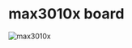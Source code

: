 # max3010x board
![max3010x]("https://github.com/ObjectMatrix/max3010xboard/blob/main/max3010x.png")
